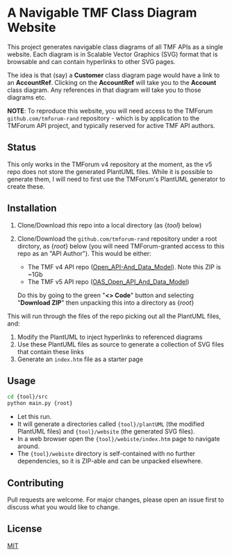 # A Navigable TMF Class Diagram Website

This project generates navigable class diagrams of all TMF APIs as a single website. Each diagram is in Scalable Vector Graphics (SVG) format that is browsable and can contain hyperlinks to other SVG pages.

The idea is that (say) a **Customer** class diagram page would have a link to an **AccountRef**. Clicking on the **AccountRef** will take you to the **Account** class diagram. Any references in that diagram will take you to those diagrams etc.

**NOTE**: To reproduce this website, you will need access to the TMForum `github.com/tmforum-rand` repository - which is by application to the TMForum API project, and typically reserved for active TMF API authors.

## Status

This only works in the TMForum v4 repository at the moment, as the v5 repo does not store the generated PlantUML files. While it is possible to generate them, I will need to first use the TMForum's PlantUML generator to create these.

## Installation

1. Clone/Download *this* repo into a local directory (as {_tool_} below)
2. Clone/Download the `github.com/tmforum-rand` repository under a root dirctory, as {_root_} below (you will need TMForum-granted access to this repo as an "API Author"). This would be either:
   - The TMF v4 API repo ([Open_API-And_Data_Model](https://github.com/tmforum-rand/Open_API_And_Data_Model)). Note this ZIP is ~1Gb
   - The TMF v5 API repo ([OAS_Open_API_And_Data_Model](https://github.com/tmforum-rand/OAS_Open_API_And_Data_Model))
  
    Do this by going to the green "**<> Code**" button and selecting "**Download ZIP**" then unpacking this into a directory as {_root_}

This will run through the files of the repo picking out all the PlantUML files, and:
1. Modify the PlantUML to inject hyperlinks to referenced diagrams 
2. Use these PlantUML files as source to generate a collection of SVG files that contain these links
3. Generate an `index.htm` file as a starter page

## Usage

```bash
cd {tool}/src
python main.py {root}
```
- Let this run. 
- It will generate a directories called `{tool}/plantUML` (the modified PlantUML files) and `{tool}/website` (the generated SVG files). 
- In a web browser open the `{tool}/webiste/index.htm` page to navigate around. 
- The `{tool}/webiste` directory is self-contained with no further dependencies, so it is ZIP-able and can be unpacked elsewhere.

## Contributing

Pull requests are welcome. For major changes, please open an issue first
to discuss what you would like to change.

## License

[MIT](https://choosealicense.com/licenses/mit/)